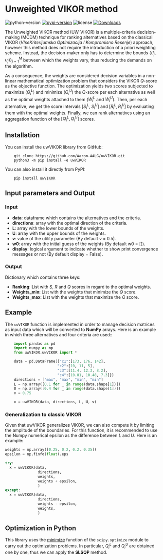 # Unweighted VIKOR method

![python-version](https://img.shields.io/badge/python->=3.8-orange.svg)
[![pypi-version](https://img.shields.io/pypi/v/uwvikor.svg)](https://pypi.python.org/pypi/uwvikor/)
![license](https://img.shields.io/pypi/l/uwvikor.svg)
[![Downloads](https://static.pepy.tech/personalized-badge/uwvikor?period=total&units=international_system&left_color=grey&right_color=orange&left_text=Downloads)](https://pepy.tech/project/uwvikor)

The Unweighted VIKOR method (UW-VIKOR) is a multiple-criteria decision-making (MCDM) technique for ranking alternatives based on the classical VIKOR (_VIseKriterijumska Optimizacija I Kompromisno Resenje_) approach, however this method does not require the introduction of a priori weighting scheme. Instead, the decision-maker only has to determine the bounds $\{(l_j,u_j)\}_{j=1}^{M}$ between which the weights vary, thus reducing the demands on the algorithm.

As a consequence, the weights are considered decision variables in a non-linear mathematical optimization problem that considers the VIKOR $Q$-score as the objective function. The optimization yields two scores subjected to maximize ($Q_{i}^{L}$) and minimize ($Q_{i}^{U}$) the $Q$-score per each alternative as well as the optimal weights attached to them ($W_{i}^{L}$ and $W_{i}^{U}$). Then, per each alternative, we get the score intervals $[S_{i}^{L}$, $S_{i}^{U}]$ and $[R_{i}^{L}, R_{i}^{U}]$ by evaluating them with the optimal weights. Finally, we can rank alternatives using an aggregation function of the $[Q_{i}^{L}, Q_{i}^{U}]$ scores.

## Installation

You can install the uwVIKOR library from GitHub:

```terminal
    git clone https://github.com/Aaron-AALG/uwVIKOR.git
    python3 -m pip install -e uwVIKOR
```

You can also install it directly from PyPI:

```terminal
    pip install uwVIKOR
```

## Input parameters and Output

### Input

* **data**: dataframe which contains the alternatives and the criteria.
* **directions**: array with the optimal direction of the criteria.
* **L**: array with the lower bounds of the weights.
* **U**: array with the upper bounds of the weights.
* **v**: value of the utility parameter (By default v = 0.5).
* **w0**: array with the initial guess of the weights (By default w0 = []).
* **display**: logical argument to indicate whether to show print convergence messages or not (By default display = False).

### Output

Dictionary which contains three keys:

* **Ranking**: List with $S$, $R$ and $Q$ scores in regard to the optimal weights.
* **Weights_min**: List with the weights that minimize the $Q$ score.
* **Weights_max**: List with the weights that maximize the $Q$ score.

## Example

The `uwVIKOR` function is implemented in order to manage decision matrices as input data which will be converted to **NumPy** arrays. Here is an example in which three alternatives and four criteria are used::

```python
    import pandas as pd
    import numpy as np
    from uwVIKOR.uwVIKOR import *

    data = pd.DataFrame({"c1":[173, 176, 142],
                        "c2":[10, 11, 5],
                        "c3":[11.4, 12.3, 8.2],
                        "c4":[10.01, 10.48, 7.3]})
    directions = ["max", "max", "min", "min"]
    L = np.array([0.1 for _ in range(data.shape[1])])
    U = np.array([0.4 for _ in range(data.shape[1])])
    v = 0.75

    x = uwVIKOR(data, directions, L, U, v)
```

### Generalization to classic VIKOR

Given that uwVIKOR generalizes VIKOR, we can also compute it by limiting the amplitude of the boundaries. For this function, it is recommended to use the Numpy numerical epsilon as the difference between $L$ and $U$. Here is an example:

```python
weights = np.array([0.25, 0.2, 0.2, 0.35])
epsilon = np.finfo(float).eps

try:
  x = uwVIKOR(data,
               directions, 
               weights, 
               weights + epsilon, 
               )
except:
  x = uwVIKOR(data,
               directions, 
               weights - epsilon, 
               weights, 
               )
```

## Optimization in Python

This library uses the [minimize](https://docs.scipy.org/doc/scipy/reference/generated/scipy.optimize.minimize.html) function of the `scipy.optimize` module to carry out the optimization problems. In particular, $Q_{i}^{L}$ and $Q_{i}^{U}$ are obtained one by one, thus we can apply the **SLSQP** method.
